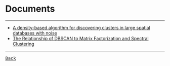 # Documents

---

- [A density-based algorithm for discovering clusters in large spatial databases with noise](https://cdn.aaai.org/KDD/1996/KDD96-037.pdf)
- [The Relationship of DBSCAN to Matrix Factorization and Spectral Clustering](https://ceur-ws.org/Vol-2191/paper38.pdf)

---

[<kbd> Back </kbd>](./../Cluster.md)
